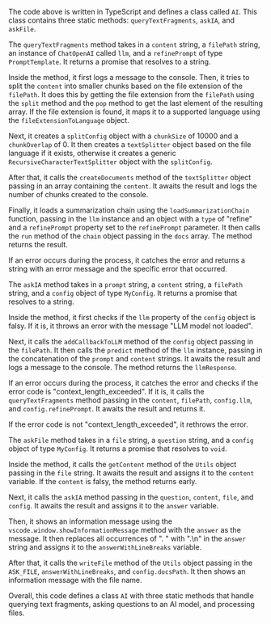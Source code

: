 The code above is written in TypeScript and defines a class called `AI`. This class contains three static methods: `queryTextFragments`, `askIA`, and `askFile`.

The `queryTextFragments` method takes in a `content` string, a `filePath` string, an instance of `ChatOpenAI` called `llm`, and a `refinePrompt` of type `PromptTemplate`. It returns a promise that resolves to a string. 

Inside the method, it first logs a message to the console. Then, it tries to split the `content` into smaller chunks based on the file extension of the `filePath`. It does this by getting the file extension from the `filePath` using the `split` method and the `pop` method to get the last element of the resulting array. If the file extension is found, it maps it to a supported language using the `fileExtensionToLanguage` object. 

Next, it creates a `splitConfig` object with a `chunkSize` of 10000 and a `chunkOverlap` of 0. It then creates a `textSplitter` object based on the file language if it exists, otherwise it creates a generic `RecursiveCharacterTextSplitter` object with the `splitConfig`.

After that, it calls the `createDocuments` method of the `textSplitter` object passing in an array containing the `content`. It awaits the result and logs the number of chunks created to the console.

Finally, it loads a summarization chain using the `loadSummarizationChain` function, passing in the `llm` instance and an object with a `type` of "refine" and a `refinePrompt` property set to the `refinePrompt` parameter. It then calls the `run` method of the `chain` object passing in the `docs` array. The method returns the result.

If an error occurs during the process, it catches the error and returns a string with an error message and the specific error that occurred.

The `askIA` method takes in a `prompt` string, a `content` string, a `filePath` string, and a `config` object of type `MyConfig`. It returns a promise that resolves to a string.

Inside the method, it first checks if the `llm` property of the `config` object is falsy. If it is, it throws an error with the message "LLM model not loaded".

Next, it calls the `addCallbackToLLM` method of the `config` object passing in the `filePath`. It then calls the `predict` method of the `llm` instance, passing in the concatenation of the `prompt` and `content` strings. It awaits the result and logs a message to the console. The method returns the `llmResponse`.

If an error occurs during the process, it catches the error and checks if the error code is "context_length_exceeded". If it is, it calls the `queryTextFragments` method passing in the `content`, `filePath`, `config.llm`, and `config.refinePrompt`. It awaits the result and returns it.

If the error code is not "context_length_exceeded", it rethrows the error.

The `askFile` method takes in a `file` string, a `question` string, and a `config` object of type `MyConfig`. It returns a promise that resolves to `void`.

Inside the method, it calls the `getContent` method of the `Utils` object passing in the `file` string. It awaits the result and assigns it to the `content` variable. If the `content` is falsy, the method returns early.

Next, it calls the `askIA` method passing in the `question`, `content`, `file`, and `config`. It awaits the result and assigns it to the `answer` variable.

Then, it shows an information message using the `vscode.window.showInformationMessage` method with the `answer` as the message. It then replaces all occurrences of ". " with ".\n" in the `answer` string and assigns it to the `answerWithLineBreaks` variable.

After that, it calls the `writeFile` method of the `Utils` object passing in the `ASK_FILE`, `answerWithLineBreaks`, and `config.docsPath`. It then shows an information message with the file name.

Overall, this code defines a class `AI` with three static methods that handle querying text fragments, asking questions to an AI model, and processing files.